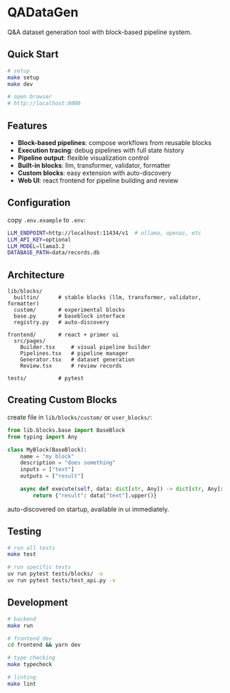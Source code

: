 # QADataGen

Q&A dataset generation tool with block-based pipeline system.

## Quick Start

```bash
# setup
make setup
make dev

# open browser
# http://localhost:8000
```

## Features

- **Block-based pipelines**: compose workflows from reusable blocks
- **Execution tracing**: debug pipelines with full state history
- **Pipeline output**: flexible visualization control
- **Built-in blocks**: llm, transformer, validator, formatter
- **Custom blocks**: easy extension with auto-discovery
- **Web UI**: react frontend for pipeline building and review

## Configuration

copy `.env.example` to `.env`:

```bash
LLM_ENDPOINT=http://localhost:11434/v1  # ollama, openai, etc
LLM_API_KEY=optional
LLM_MODEL=llama3.2
DATABASE_PATH=data/records.db
```

## Architecture

```
lib/blocks/
  builtin/      # stable blocks (llm, transformer, validator, formatter)
  custom/       # experimental blocks
  base.py       # baseblock interface
  registry.py   # auto-discovery

frontend/       # react + primer ui
  src/pages/
    Builder.tsx     # visual pipeline builder
    Pipelines.tsx   # pipeline manager
    Generator.tsx   # dataset generation
    Review.tsx      # review records

tests/          # pytest
```

## Creating Custom Blocks

create file in `lib/blocks/custom/` or `user_blocks/`:

```python
from lib.blocks.base import BaseBlock
from typing import Any

class MyBlock(BaseBlock):
    name = "my block"
    description = "does something"
    inputs = ["text"]
    outputs = ["result"]

    async def execute(self, data: dict[str, Any]) -> dict[str, Any]:
        return {"result": data["text"].upper()}
```

auto-discovered on startup, available in ui immediately.

## Testing

```bash
# run all tests
make test

# run specific tests
uv run pytest tests/blocks/ -v
uv run pytest tests/test_api.py -v
```

## Development

```bash
# backend
make run

# frontend dev
cd frontend && yarn dev

# type checking
make typecheck

# linting
make lint
```
